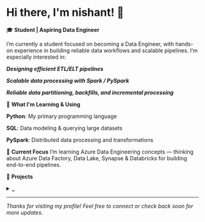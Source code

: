# Hi there, I'm nishant! 👋

🎓 **Student | Aspiring Data Engineer**

I’m currently a student focused on becoming a Data Engineer, with hands-on experience in building reliable data workflows and scalable pipelines. I’m especially interested in:

***Designing efficient ETL/ELT pipelines***

***Scalable data processing with Spark / PySpark***

***Reliable data partitioning, backfills, and incremental processing***

🔬 **What I'm Learning & Using**

**Python**: My primary programming language

**SQL**: Data modeling & querying large datasets

**PySpark**: Distributed data processing and transformations

🌱 **Current Focus**
I’m learning Azure Data Engineering concepts — thinking about Azure Data Factory, Data Lake, Synapse & Databricks for building end-to-end pipelines.

🚀 **Projects**
<details>
<summary><strong>_</strong></summary>
 <!-- txt -->
</details>

---

*Thanks for visiting my profile! Feel free to connect or check back soon for more updates.*